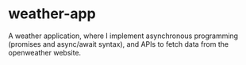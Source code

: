 # weather-app
A weather application, where I implement asynchronous programming (promises and async/await syntax), and APIs to fetch data from the openweather website.
